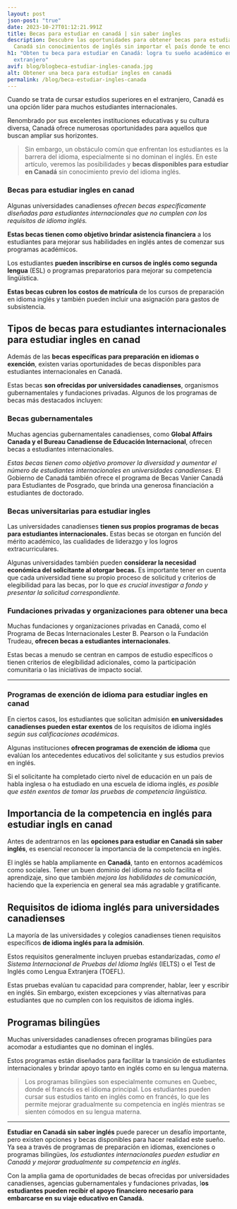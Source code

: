 ```yaml
---
layout: post
json-post: "true"
date: 2023-10-27T01:12:21.991Z
title: Becas para estudiar en canadá | sin saber ingles
description: Descubre las oportunidades para obtener becas para estudiar en
  Canadá sin conocimientos de inglés sin importar el país donde te encuentres
h1: "Obten tu beca para estudiar en Canadá: logra tu sueño académico en el
  extranjero"
avif: blog/blogbeca-estudiar-ingles-canada.jpg
alt: Obtener una beca para estudiar ingles en canadá
permalink: /blog/beca-estudiar-ingles-canada
---
```

Cuando se trata de cursar estudios superiores en el extranjero, Canadá es una opción líder para muchos estudiantes internacionales.

 Renombrado por sus excelentes instituciones educativas y su cultura diversa, Canadá ofrece numerosas oportunidades para aquellos que buscan ampliar sus horizontes. 

> Sin embargo, un obstáculo común que enfrentan los estudiantes es la barrera del idioma, especialmente si no dominan el inglés. En este artículo, veremos las posibilidades y **becas disponibles para estudiar en Canadá** sin conocimiento previo del idioma inglés.

### Becas para estudiar ingles en canad

Algunas universidades canadienses *ofrecen becas específicamente diseñadas para estudiantes internacionales que no cumplen con los requisitos de idioma inglés.* 

**Estas becas tienen como objetivo brindar asistencia financiera** a los estudiantes para mejorar sus habilidades en inglés antes de comenzar sus programas académicos. 

Los estudiantes **pueden inscribirse en cursos de inglés como segunda lengua** (ESL) o programas preparatorios para mejorar su competencia lingüística. 

**Estas becas cubren los costos de matrícula** de los cursos de preparación en idioma inglés y también pueden incluir una asignación para gastos de subsistencia.

## Tipos de becas para estudiantes internacionales para estudiar ingles en canad

Además de las **becas específicas para preparación en idiomas o exención**, existen varias oportunidades de becas disponibles para estudiantes internacionales en Canadá. 

Estas becas **son ofrecidas por universidades canadienses**, organismos gubernamentales y fundaciones privadas. Algunos de los programas de becas más destacados incluyen:

### Becas gubernamentales

Muchas agencias gubernamentales canadienses, como **Global Affairs Canada y el Bureau Canadiense de Educación Internacional**, ofrecen becas a estudiantes internacionales. 

*Estas becas tienen como objetivo promover la diversidad y aumentar el número de estudiantes internacionales en universidades canadienses*. El Gobierno de Canadá también ofrece el programa de Becas Vanier Canadá para Estudiantes de Posgrado, que brinda una generosa financiación a estudiantes de doctorado.

### Becas universitarias para estudiar ingles

Las universidades canadienses **tienen sus propios programas de becas para estudiantes internacionales.** Estas becas se otorgan en función del mérito académico, las cualidades de liderazgo y los logros extracurriculares. 

Algunas universidades también pueden **considerar la necesidad económica del solicitante al otorgar becas.** Es importante tener en cuenta que cada universidad tiene su propio proceso de solicitud y criterios de elegibilidad para las becas, por lo que *es crucial investigar a fondo y presentar la solicitud correspondiente.*

### Fundaciones privadas y organizaciones para obtener una beca

Muchas fundaciones y organizaciones privadas en Canadá, como el Programa de Becas Internacionales Lester B. Pearson o la Fundación Trudeau, **ofrecen becas a estudiantes internacionales**.

 Estas becas a menudo se centran en campos de estudio específicos o tienen criterios de elegibilidad adicionales, como la participación comunitaria o las iniciativas de impacto social.

- - -

### Programas de exención de idioma para estudiar ingles en canad

En ciertos casos, los estudiantes que solicitan admisión **en universidades canadienses pueden estar exentos** de los requisitos de idioma inglés *según sus calificaciones académicas*. 

Algunas instituciones **ofrecen programas de exención de idioma** que evalúan los antecedentes educativos del solicitante y sus estudios previos en inglés. 

Si el solicitante ha completado cierto nivel de educación en un país de habla inglesa o ha estudiado en una escuela de idioma inglés, *es posible que estén exentos de tomar las pruebas de competencia lingüística*.

## Importancia de la competencia en inglés para estudiar ingls en canad

Antes de adentrarnos en las **opciones para estudiar en Canadá sin saber inglés**, es esencial reconocer la importancia de la competencia en inglés. 

El inglés se habla ampliamente en **Canadá**, tanto en entornos académicos como sociales. Tener un buen dominio del idioma no solo facilita el aprendizaje, sino que también *mejora las habilidades de comunicación*, haciendo que la experiencia en general sea más agradable y gratificante.

## Requisitos de idioma inglés para universidades canadienses

La mayoría de las universidades y colegios canadienses tienen requisitos específicos **de idioma inglés para la admisión**. 

Estos requisitos generalmente incluyen pruebas estandarizadas, *como el Sistema Internacional de Pruebas del Idioma Inglés* (IELTS) o el Test de Inglés como Lengua Extranjera (TOEFL). 

Estas pruebas evalúan tu capacidad para comprender, hablar, leer y escribir en inglés. Sin embargo, existen excepciones y vías alternativas para estudiantes que no cumplen con los requisitos de idioma inglés.

## Programas bilingües

Muchas universidades canadienses ofrecen programas bilingües para acomodar a estudiantes que no dominan el inglés.

 Estos programas están diseñados para facilitar la transición de estudiantes internacionales y brindar apoyo tanto en inglés como en su lengua materna. 

> Los programas bilingües son especialmente comunes en Quebec, donde el francés es el idioma principal. Los estudiantes pueden cursar sus estudios tanto en inglés como en francés, lo que les permite mejorar gradualmente su competencia en inglés mientras se sienten cómodos en su lengua materna.

- - -

**Estudiar en Canadá sin saber inglés** puede parecer un desafío importante, pero existen opciones y becas disponibles para hacer realidad este sueño. Ya sea a través de programas de preparación en idiomas, exenciones o programas bilingües, *los estudiantes internacionales pueden estudiar en Canadá y mejorar gradualmente su competencia en inglés*. 

Con la amplia gama de oportunidades de becas ofrecidas por universidades canadienses, agencias gubernamentales y fundaciones privadas, l**os estudiantes pueden recibir el apoyo financiero necesario para embarcarse en su viaje educativo en Canadá.**